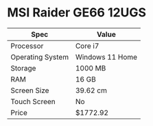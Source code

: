 # MSI Raider GE66 12UGS

| Spec | Value |
|---|---|
| Processor | Core i7 |
| Operating System | Windows 11 Home |
| Storage | 1000 MB |
| RAM | 16 GB |
| Screen Size | 39.62 cm |
| Touch Screen | No |
| Price | $1772.92 |
